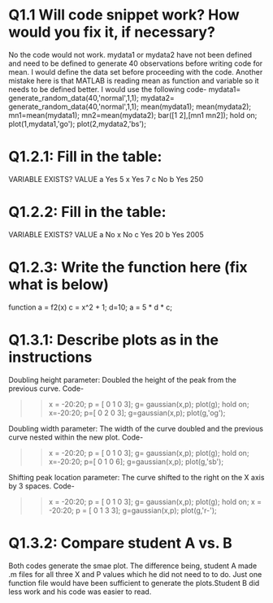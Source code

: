# Q1.1 Will code snippet work?  How would you fix it, if necessary?
No the code would not work. mydata1 or mydata2 have not been defined and need to be defined to generate 40 observations before writing code for mean.
I would define the data set before proceeding with the code. Another mistake here is that MATLAB is reading mean as function and variable so it needs to be defined better. I would use the following code-
mydata1= generate_random_data(40,'normal',1,1);
mydata2= generate_random_data(40,'normal',1,1);
mean(mydata1);
mean(mydata2);
mn1=mean(mydata1);
mn2=mean(mydata2);
bar([1 2],[mn1 mn2]);
hold on;
plot(1,mydata1,'go');
plot(2,mydata2,'bs');

# Q1.2.1: Fill in the table:

VARIABLE   EXISTS?    VALUE
a Yes 5
x Yes 7
c No 
b Yes 250

# Q1.2.2: Fill in the table:

VARIABLE   EXISTS?    VALUE
a No
x No
c Yes 20
b Yes 2005

# Q1.2.3: Write the function here (fix what is below)

function a = f2(x)
c = x^2 + 1;
d=10;
a = 5 * d * c;

# Q1.3.1: Describe plots as in the instructions

Doubling height parameter:  Doubled the height of the peak from the previous curve. Code-
>> x = -20:20;
>> p = [ 0 1 0 3];
>> g= gaussian(x,p);
>> plot(g);
>> hold on;
>> x=-20:20;
>> p=[ 0 2 0 3];
>> g=gaussian(x,p);
>> plot(g,'og');

Doubling width parameter: The width of the curve doubled and the previous curve nested within the new plot. Code-
>> x = -20:20;
p = [ 0 1 0 3];
g= gaussian(x,p);
plot(g);
hold on;
>> x=-20:20;
p=[ 0 1 0 6];
>> g=gaussian(x,p);
>> plot(g,'sb');

Shifting peak location parameter: The curve shifted to the right on the X axis by 3 spaces. Code-
 >> x = -20:20;
>>p = [ 0 1 0 3];
>>g= gaussian(x,p);
>>plot(g);
>>hold on;
>> x = -20:20;
>>p = [ 0 1 3 3];
>> g=gaussian(x,p);
>>plot(g,'r-');
# Q1.3.2: Compare student A vs. B
Both codes generate the smae plot. The difference being, student A made .m files for all three X and P values 
which he did not need to to do. Just one function file would have been sufficient to generate the plots.Student B did less work and his code was easier to read. 
